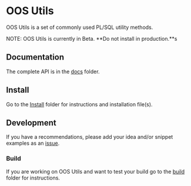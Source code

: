 # OOS Utils

OOS Utils is a set of commonly used PL/SQL utility methods.

NOTE: OOS Utils is currently in Beta. **Do not install in production.**s

## Documentation

The complete API is in the [docs](/docs) folder.

## Install

Go to the [Install](/install) folder for instructions and installation file(s).

## Development

If you have a recommendations, please add your idea and/or snippet examples as an [issue](https://github.com/OraOpenSource/oos-utils/issues).

### Build
If you are working on OOS Utils and want to test your build go to the [build](/build) folder for instructions.
